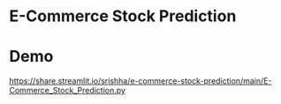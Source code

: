 # E-Commerce Stock Prediction



# Demo
https://share.streamlit.io/srishha/e-commerce-stock-prediction/main/E-Commerce_Stock_Prediction.py

